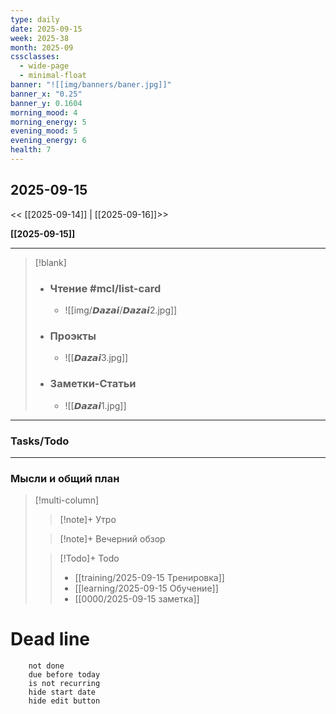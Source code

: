 ```yaml
---
type: daily
date: 2025-09-15
week: 2025-38
month: 2025-09
cssclasses:
  - wide-page
  - minimal-float
banner: "![[img/banners/baner.jpg]]"
banner_x: "0.25"
banner_y: 0.1604
morning_mood: 4
morning_energy: 5
evening_mood: 5
evening_energy: 6
health: 7
---
```

## 2025-09-15

<< [[2025-09-14]] | [[2025-09-16]]>>

**[[2025-09-15]]**

---

> [!blank]
> - ### **Чтение** #mcl/list-card
> 	- ![[img/𝘿𝙖𝙯𝙖𝙞/𝘿𝙖𝙯𝙖𝙞2.jpg]]
> 
> - ### **Проэкты**
> 	- ![[𝘿𝙖𝙯𝙖𝙞3.jpg]]
> 
> - ### **Заметки-Статьи**
> 	- ![[𝘿𝙖𝙯𝙖𝙞1.jpg]]

---
### Tasks/Todo
<!-- UNCOMMENT TO ADD TASKS - [ ] Dummy Task -->

---
### Мысли и общий план
> [!multi-column]
> > [!note]+ Утро
> > 
>
> > [!note]+ Вечерний обзор
> > 
>
> > [!Todo]+ Todo
> > - [[training/2025-09-15  Тренировка]]
> > - [[learning/2025-09-15 Обучение]]
> > - [[0000/2025-09-15 заметка]]


# Dead line

```tasks
	not done
	due before today
	is not recurring
	hide start date
	hide edit button
```